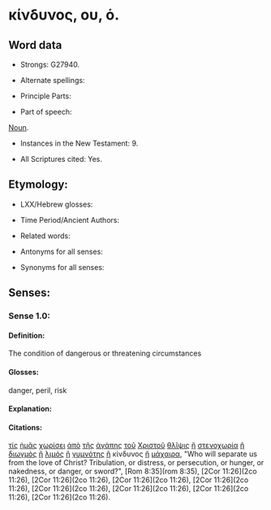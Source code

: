 # κίνδυνος, ου, ὁ.

<!-- Status: S2=Needs2ndReview -->
<!-- Lexica used for edits: BDAG, FFM, LN, BN, A-S -->

## Word data

* Strongs: G27940.


* Alternate spellings:

* Principle Parts: 

* Part of speech: 

[Noun](http://ugg.readthedocs.io/en/latest/noun.html).

* Instances in the New Testament: 9.

* All Scriptures cited: Yes.

## Etymology: 

* LXX/Hebrew glosses: 

* Time Period/Ancient Authors: 

* Related words: 

* Antonyms for all senses:

* Synonyms for all senses: 

## Senses:

### Sense 1.0:

#### Definition: 

The condition of dangerous or threatening circumstances

#### Glosses:

danger, peril, risk

#### Explanation:

#### Citations:

[τίς](../G51010/01.md) [ἡμᾶς](../G14730/01.md) [χωρίσει](../G55630/01.md) [ἀπὸ](../G05750/01.md) [τῆς](../G35880/01.md) [ἀγάπης](../G00260/01.md) [τοῦ](../G35880/01.md) [Χριστοῦ](../G55470/01.md) [θλῖψις](../G23470/01.md) [ἢ](../G22280/01.md) [στενοχωρία](../G47300/01.md) [ἢ](../G22280/01.md) [διωγμὸς](../G13750/01.md) [ἢ](../G22280/01.md) [λιμὸς](../G30420/01.md) [ἢ](../G22280/01.md) [γυμνότης](../G11320/01.md) [ἢ](../G22280/01.md) κίνδυνος [ἢ](../G22280/01.md) [μάχαιρα](../G31620/01.md), 
"Who will separate us from the love of Christ? Tribulation, or distress, or persecution, or hunger, or nakedness, or danger, or sword?", 
[Rom 8:35](rom 8:35),  [2Cor 11:26](2co 11:26),  [2Cor 11:26](2co 11:26),  [2Cor 11:26](2co 11:26),  [2Cor 11:26](2co 11:26),  [2Cor 11:26](2co 11:26),  [2Cor 11:26](2co 11:26),  [2Cor 11:26](2co 11:26),  [2Cor 11:26](2co 11:26).
